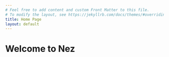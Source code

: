 ```yaml
---
# Feel free to add content and custom Front Matter to this file.
# To modify the layout, see https://jekyllrb.com/docs/themes/#overriding-theme-defaults
title: Home Page
layout: default
---
```


# Welcome to Nez